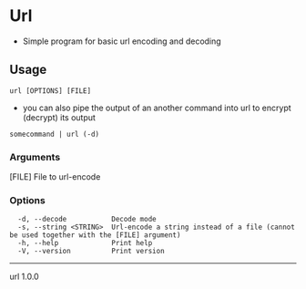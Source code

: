 # Url

- Simple program for basic url encoding and decoding

## Usage

```url [OPTIONS] [FILE]```

- you can also pipe the output of an another command into url to encrypt (decrypt) its output

```somecommand | url (-d)```

### Arguments

  [FILE]  File to url-encode

### Options

```
  -d, --decode           Decode mode
  -s, --string <STRING>  Url-encode a string instead of a file (cannot be used together with the [FILE] argument)
  -h, --help             Print help
  -V, --version          Print version
```

---

url 1.0.0
